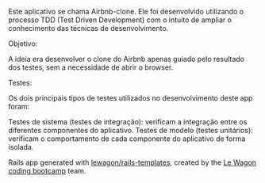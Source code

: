 Este aplicativo se chama Airbnb-clone. Ele foi desenvolvido utilizando o processo TDD (Test Driven Development) com o intuito de ampliar o conhecimento das técnicas de desenvolvimento.

Objetivo:

A ideia era desenvolver o clone do Airbnb apenas guiado pelo resultado dos testes, sem a necessidade de abrir o browser.

Testes:

Os dois principais tipos de testes utilizados no desenvolvimento deste app foram:

Testes de sistema (testes de integração): verificam a integração entre os diferentes componentes do aplicativo.
Testes de modelo (testes unitários): verificam o comportamento de cada componente do aplicativo de forma isolada.

Rails app generated with [lewagon/rails-templates](https://github.com/lewagon/rails-templates), created by the [Le Wagon coding bootcamp](https://www.lewagon.com) team.

